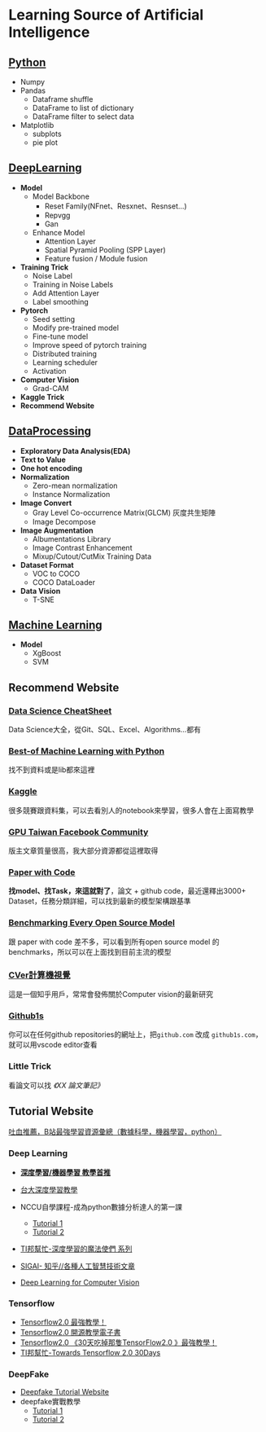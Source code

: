 # Learning Source of Artificial Intelligence
## [Python](https://github.com/Coolshanlan/Learning-Resource/tree/master/Python)
- Numpy
- Pandas
  - Dataframe shuffle
  - DataFrame to list of dictionary
  - DataFrame filter to select data
- Matplotlib
  - subplots
  - pie plot
## [DeepLearning](https://github.com/Coolshanlan/Learning-Resource/tree/master/DeepLearning)
- **Model**
  - Model Backbone
    - Reset Family(NFnet、Resxnet、Resnset...)
    - Repvgg
    - Gan
  - Enhance Model
    - Attention Layer
    - Spatial Pyramid Pooling (SPP Layer)
    - Feature fusion / Module fusion
- **Training Trick**
  - Noise Label
  - Training in Noise Labels
  - Add Attention Layer
  - Label smoothing
- **Pytorch**
  - Seed setting
  - Modify pre-trained model
  - Fine-tune model
  - Improve speed of pytorch training
  - Distributed training
  - Learning scheduler
  - Activation
- **Computer Vision**
  - Grad-CAM
- **Kaggle Trick**
- **Recommend Website**

## [DataProcessing](https://github.com/Coolshanlan/Learning-Resource/tree/master/DataProcessing)
- **Exploratory Data Analysis(EDA)**
- **Text to Value**
- **One hot encoding**
- **Normalization**
  - Zero-mean normalization
  - Instance Normalization
- **Image Convert**
  - Gray Level Co-occurrence Matrix(GLCM) 灰度共生矩陣
  - Image Decompose
- **Image Augmentation**
  - Albumentations Library
  - Image Contrast Enhancement
  - Mixup/Cutout/CutMix Training Data
- **Dataset Format**
  - VOC to COCO
  - COCO DataLoader
- **Data Vision**
  - T-SNE
## [Machine Learning](https://github.com/Coolshanlan/Learning-Resource/tree/master/MachineLearning)
- **Model**
  - XgBoost
  - SVM
## Recommend Website
### [Data Science CheatSheet](https://www.kaggle.com/timoboz/data-science-cheat-sheets?select=Excel)
Data Science大全，從Git、SQL、Excel、Algorithms...都有
### [Best-of Machine Learning with Python](https://github.com/ml-tooling/best-of-ml-python)
找不到資料或是lib都來這裡
### [Kaggle](https://www.kaggle.com/)
很多競賽跟資料集，可以去看別人的notebook來學習，很多人會在上面寫教學
### [GPU Taiwan Facebook Community](https://www.facebook.com/groups/344517158933201)
版主文章質量很高，我大部分資源都從這裡取得
### [Paper with Code](https://paperswithcode.com/)
**找model、找Task，來這就對了**，論文 + github code，最近還釋出3000+ Dataset，任務分類詳細，可以找到最新的模型架構跟基準

### [Benchmarking Every Open Source Model](https://sotabench.com/)
跟 paper with code 差不多，可以看到所有open source model 的 benchmarks，所以可以在上面找到目前主流的模型
### [CVer計算機視覺](https://www.zhihu.com/people/cver-38)
這是一個知乎用戶，常常會發佈關於Computer vision的最新研究
### [Github1s](https://github.com/conwnet/github1s)
你可以在任何github repositories的網址上，把`github.com` 改成 `github1s.com`，就可以用vscode editor查看

### Little Trick
看論文可以找 *《XX 論文筆記》*


## Tutorial Website
[吐血推薦，B站最強學習資源彙總（數據科學，機器學習，python）](https://bangqu.com/8me24e.html?fbclid=IwAR2ZHJHB6H3QSGNia6z1ty6ZCVEg0RRg4KRcIXnJ4c1uu6zoGOWoXQMiI4U)
### Deep Learning
- [**深度學習/機器學習 教學首推**](https://www.youtube.com/channel/UC2ggjtuuWvxrHHHiaDH1dlQ)

- [台大深度學習教學](https://www.csie.ntu.edu.tw/~yvchen/f106-adl/syllabus.html)
- NCCU自學課程-成為python數據分析達人的第一課
   - [Tutorial 1](http://moocs.nccu.edu.tw/course/123/intro)
   - [Tutorial 2](https://github.com/yenlung/Python-3-Data-Analysis-Basics)
- [TI邦幫忙-深度學習的魔法使們 系列](https://ithelp.ithome.com.tw/users/20112540/ironman/2064?page=1)
- [SIGAI- 知乎//各種人工智慧技術文章](https://zhuanlan.zhihu.com/c_201634018)
- [Deep Learning for Computer Vision](https://dvl.in.tum.de/teaching/)
### Tensorflow
- [Tensorflow2.0 最強教學！](https://zhuanlan.zhihu.com/c_109102186304362496)
- [Tensorflow2.0 開源教學電子書](https://bangqu.com/6K13Q9.html)
- [Tensorflow2.0 《30天吃掉那隻TensorFlow2.0 》最強教學！](https://github.com/lyhue1991/eat_tensorflow2_in_30_days)
- [TI邦幫忙-Towards Tensorflow 2.0 30Days](https://ithelp.ithome.com.tw/users/20119971/ironman/2254)
### DeepFake
- [Deepfake Tutorial Website](https://www.deepfakescn.com/)
- deepfake實戰教學
   - [Tutorial 1](https://zhuanlan.zhihu.com/p/36414465)
   - [Tutorial 2](https://zhuanlan.zhihu.com/p/64490383)


